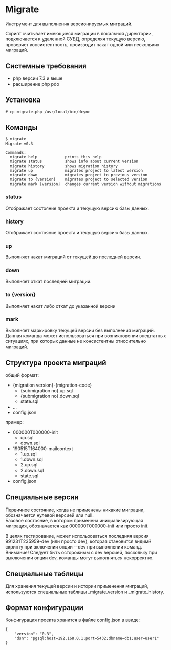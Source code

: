
# Migrate

Инструмент для выполнения версионируемых миграций.

Скрипт считывает имеющиеся миграции в локальной директории, подключается к удаленной СУБД, определяя текущую версию,
проверяет консистентность, производит накат одной или нескольких миграций.  

## Системные требования

- php версии 7.3 и выше
- расширение php pdo

## Установка

```
# cp migrate.php /usr/local/bin/dcync
```

## Команды

```
$ migrate
Migrate v0.3

Commands:
  migrate help            prints this help
  migrate status          shows info about current version
  migrate history         shows migration history
  migrate up              migrates project to latest version
  migrate down            migrates project to previous version
  migrate to {version}    migrates project to selected version
  migrate mark {version}  changes current version without migrations
```

### status

Отображает состояние проекта и текущую версию базы данных.

### history

Отображает состояние проекта и текущую версию базы данных.

### up

Выполняет накат миграций от текущей до последней версии.

### down

Выполняет откат последней миграции.

### to {version}

Выполняет накат либо откат до указанной версии

### mark

Выполняет маркировку текущей версии без выполнения миграций.  
Данная команда может использоваться при возникновении внештатных ситуациях, при которых данные не консистентны 
относительно миграций.


## Структура проекта миграций

общий формат:

- {migration version}-{migration-code}
    - {submigration no}.up.sql
    - {submigration no}.down.sql
    - state.sql
- ...
- config.json

пример:

- 000000T000000-init
    - up.sql
    - down.sql
- 190515T164000-mailcontext
    - 1.up.sql
    - 1.down.sql
    - 2.up.sql
    - 2.down.sql
    - state.sql
- config.json

## Специальные версии

Первичное состояние, когда не применены никакие миграции, обозначается нулевой версией или null.  
Базовое состояние, в котором применена инициализирующая миграция, обозначается как 000000T000000-init или просто init.  

В целях тестирование, может использоваться последняя версия 991231T235959-dev (или просто dev), которая становится видимй скрипту
при включении опции --dev при выполнении команд.  
Внимание! Следует быть осторожным с dev версией, поскольку при выключении опции dev, команды могут выполняться некорректно.  

## Специальные таблицы

Для хранения текущей версии и истории применения миграций,
используются специальные таблицы _migrate_version и _migrate_history.

## Формат конфигурации

Конфигурация проекта хранится в файле config.json в ввиде:
```
{
    "version": "0.3",
    "dsn": "pgsql:host=192.168.0.1;port=5432;dbname=db1;user=user1"
}
```
